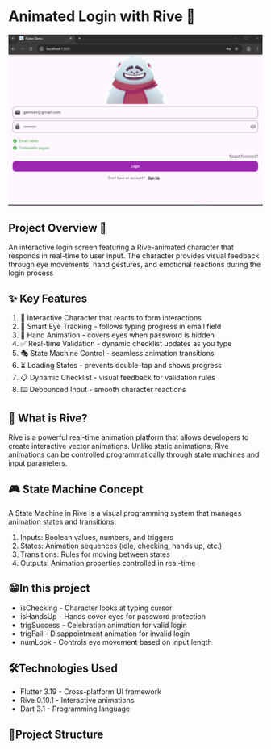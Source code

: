 # Animated Login with Rive 🐻

![](https://github.com/ger04tech/login_animation/blob/main/CAPTURA%20LOGIN.png)

## Project Overview 🧐
An interactive login screen featuring a Rive-animated character that responds in real-time to user input. The character provides visual feedback through eye movements, hand gestures, and emotional reactions during the login process

## ✨ Key Features
1. 🐻 Interactive Character that reacts to form interactions
2. 👀 Smart Eye Tracking - follows typing progress in email field
3. 🙈 Hand Animation - covers eyes when password is hidden
4. ✅ Real-time Validation - dynamic checklist updates as you type
5. 🎭 State Machine Control - seamless animation transitions
6. ⏳ Loading States - prevents double-tap and shows progress
7. 📋 Dynamic Checklist - visual feedback for validation rules
8. ⌨️ Debounced Input - smooth character reactions

## 🤔 What is Rive?
Rive is a powerful real-time animation platform that allows developers to create interactive vector animations. Unlike static animations, Rive animations can be controlled programmatically through state machines and input parameters.

## 🎮 State Machine Concept
A State Machine in Rive is a visual programming system that manages animation states and transitions:

1. Inputs: Boolean values, numbers, and triggers
2. States: Animation sequences (idle, checking, hands up, etc.)
3. Transitions: Rules for moving between states
4. Outputs: Animation properties controlled in real-time
## 😁In this project
- isChecking - Character looks at typing cursor
- isHandsUp - Hands cover eyes for password protection
- trigSuccess - Celebration animation for valid login
- trigFail - Disappointment animation for invalid login
- numLook - Controls eye movement based on input length

## 🛠️Technologies Used
- Flutter 3.19 - Cross-platform UI framework
- Rive 0.10.1 - Interactive animations
- Dart 3.1 - Programming language

## 📁Project Structure

